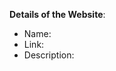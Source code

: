 <!--  Thanks for sending a pull request! You are awesome! :) -->


**Details of the Website**:

- Name:
- Link:
- Description:
